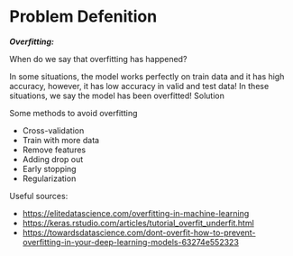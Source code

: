 
# Problem Defenition

***Overfitting:***

When do we say that overfitting has happened?

In some situations, the model works perfectly on train data and it has high accuracy, however, it has low accuracy in valid and test data! In these situations, we say the model has been overfitted!
Solution

Some methods to avoid overfitting

   - Cross-validation
   - Train with more data
   - Remove features
   - Adding drop out
   - Early stopping
   - Regularization

Useful sources:

  -  https://elitedatascience.com/overfitting-in-machine-learning
  - https://keras.rstudio.com/articles/tutorial_overfit_underfit.html
  -  https://towardsdatascience.com/dont-overfit-how-to-prevent-overfitting-in-your-deep-learning-models-63274e552323

